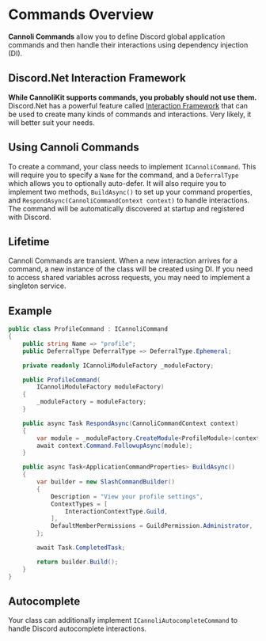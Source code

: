# Commands Overview
**Cannoli Commands** allow you to define Discord global application commands and then handle their interactions using dependency injection (DI).

## Discord.Net Interaction Framework
 **While CannoliKit supports commands, you probably should not use them.** Discord.Net has a powerful feature called [Interaction Framework](https://docs.discordnet.dev/guides/int_framework/intro.html) that can be used to create many kinds of commands and interactions. Very likely, it will better suit your needs.

 ## Using Cannoli Commands

To create a command, your class needs to implement `ICannoliCommand`. This will require you to specify a `Name` for the command, and a `DeferralType` which allows you to optionally auto-defer. It will also require you to implement two methods, `BuildAsync()` to set up your command properties, and `RespondAsync(CannoliCommandContext context)` to handle interactions. The command will be automatically discovered at startup and registered with Discord.

## Lifetime

Cannoli Commands are transient. When a new interaction arrives for a command, a new instance of the class will be created using DI. If you need to access shared variables across requests, you may need to implement a singleton service.

## Example

```csharp
public class ProfileCommand : ICannoliCommand
{
    public string Name => "profile";
    public DeferralType DeferralType => DeferralType.Ephemeral;

    private readonly ICannoliModuleFactory _moduleFactory;

    public ProfileCommand(
        ICannoliModuleFactory moduleFactory)
    {
        _moduleFactory = moduleFactory;
    }

    public async Task RespondAsync(CannoliCommandContext context)
    {
        var module = _moduleFactory.CreateModule<ProfileModule>(context.Command.User);
        await context.Command.FollowupAsync(module);
    }

    public async Task<ApplicationCommandProperties> BuildAsync()
    {
        var builder = new SlashCommandBuilder()
        {
            Description = "View your profile settings",
            ContextTypes = [
                InteractionContextType.Guild,
            ],
            DefaultMemberPermissions = GuildPermission.Administrator,
        };

        await Task.CompletedTask;

        return builder.Build();
    }
}
```

## Autocomplete
Your class can additionally implement `ICannoliAutocompleteCommand` to handle Discord autocomplete interactions.
